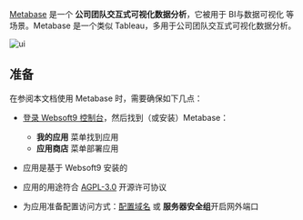 [Metabase](https://www.metabase.com/) 是一个 **公司团队交互式可视化数据分析**，它被用于 BI与数据可视化  等场景。Metabase 是一个类似 Tableau，多用于公司团队交互式可视化数据分析。


![ui](https://libs.websoft9.com/Websoft9/DocsPicture/en/metabase/metabase-product-screenshot.png)


## 准备

在参阅本文档使用 Metabase 时，需要确保如下几点：

- [登录 Websoft9 控制台](./login-console)，然后找到（或安装）Metabase：
  - **我的应用** 菜单找到应用 
  - **应用商店** 菜单部署应用

- 应用是基于 Websoft9 安装的


- 应用的用途符合 [AGPL-3.0](https://opensource.org/licenses/AGPL-3.0) 开源许可协议


- 为应用准备配置访问方式：[配置域名](./domain-set) 或 **服务器安全组**开启网外端口